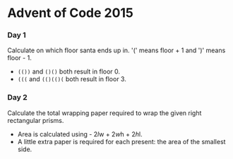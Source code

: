# Advent of Code 2015

### Day 1
Calculate on which floor santa ends up in. '(' means floor + 1 and ')' means floor - 1.
- ```(())``` and ```()()``` both result in floor 0.
- ```(((``` and ```(()(()(``` both result in floor 3.

### Day 2
Calculate the total wrapping paper required to wrap the given right rectangular prisms.
- Area is calculated using - 2*l*w + 2*w*h + 2*h*l.
- A little extra paper is required for each present: the area of the smallest side.
